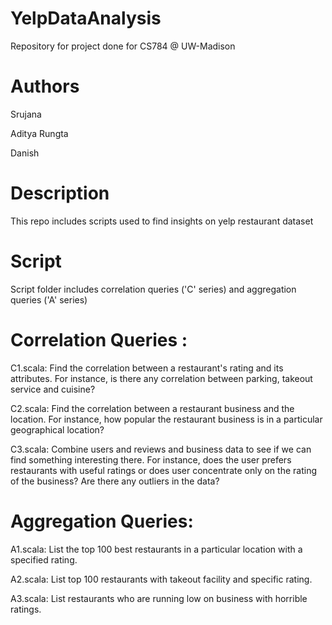 # YelpDataAnalysis
Repository for project done for CS784 @ UW-Madison

# Authors
Srujana

Aditya Rungta

Danish

# Description
This repo includes scripts used to find insights on yelp restaurant dataset

# Script
Script folder includes correlation queries ('C' series) and aggregation queries ('A' series)

# Correlation Queries :
C1.scala: Find the correlation between a restaurant's rating and its attributes. For instance, is there any correlation between parking, takeout service and cuisine?

C2.scala: Find the correlation between a restaurant business and the location. For instance, how popular the restaurant business is in a particular geographical location?

C3.scala: Combine users and reviews and business data to see if we can find something interesting there. For instance, does the user prefers restaurants with useful ratings or does user concentrate only on the rating of the business? Are there any outliers in the data?


# Aggregation Queries:
A1.scala: List the top 100 best restaurants in a particular location with a specified rating.

A2.scala: List top 100 restaurants with takeout facility and specific rating.

A3.scala: List restaurants who are running low on business with horrible ratings.
